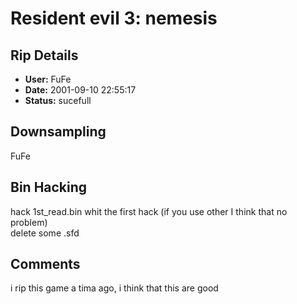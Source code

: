 # Resident evil 3: nemesis

## Rip Details

- **User:** FuFe
- **Date:** 2001-09-10 22:55:17
- **Status:** sucefull

## Downsampling

FuFe<br />

## Bin Hacking

hack 1st_read.bin whit the first hack (if you use other I think that no problem)<br />delete some .sfd

## Comments

i rip this game a tima ago, i think that this are good

